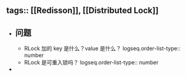 tags:: [[Redisson]], [[Distributed Lock]]
---

- ## 问题
	- RLock 加的 key 是什么？value 是什么？
	  logseq.order-list-type:: number
	- RLock 是可重入锁吗？
	  logseq.order-list-type:: number
-